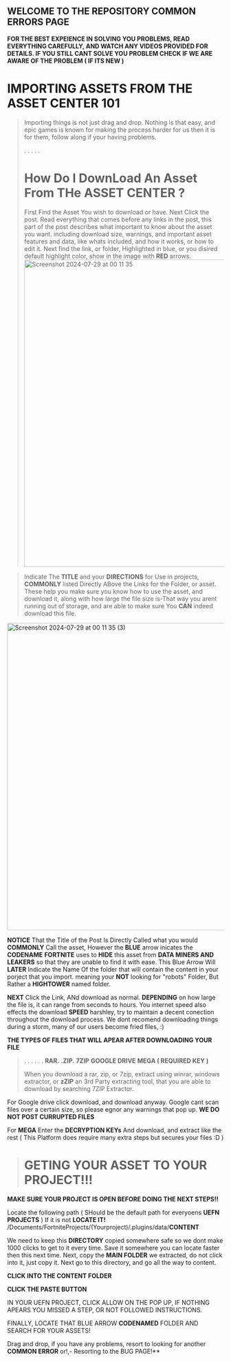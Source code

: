 ## WELCOME TO THE REPOSITORY COMMON ERRORS PAGE
**FOR THE BEST EXPEIENCE IN SOLVING YOU PROBLEMS, READ EVERYTHING CAREFULLY, AND WATCH ANY VIDEOS PROVIDED FOR DETAILS. IF YOU STILL CANT SOLVE YOU PROBLEM CHECK IF WE ARE AWARE OF THE PROBLEM ( IF ITS NEW )**



# IMPORTING ASSETS FROM THE ASSET CENTER 101
> Importing things is not just drag and drop. Nothing is that easy, and epic games is known for making the process harder for us then it is for them, follow along if your having problems.
>
> .
> .
> .
> .
> .
> # How Do I DownLoad An Asset From THe ASSET CENTER ?
> First Find the Asset You wish to download or have. Next Click the post.
> Read everything that comes before any links in the post, this part of the post describes what important to know about the asset you want. including download size, warnings, and important asset features and data, like whats included, and how it works, or how to edit it.
> Next find the link, or folder, Highlighted in blue, or you disired default highlight color, show in the image with **RED** arrows. <img width="713" alt="Screenshot 2024-07-29 at 00 11 35" src="https://github.com/user-attachments/assets/52b03065-d73c-4841-8efc-5843be1a841c">

> Indicate The **TITLE** and your **DIRECTIONS** for Use in projects, **COMMONLY** listed Directly ABove the Links for the Folder, or asset. These help you make sure you know how to use the asset, and download it, along with how large the file size is-That way you arent running out of storage, and are able to make sure You **CAN** indeed download this file.
<img width="713" alt="Screenshot 2024-07-29 at 00 11 35 (3)" src="https://github.com/user-attachments/assets/07252e63-17ab-4a25-8416-8d26cb279e81">



**NOTICE** That the Title of the Post Is Directly Called what you would **COMMONLY** Call the asset, However the **BLUE** arrow inicates the **CODENAME** **FORTNITE** uses to **HIDE** this asset from **DATA MINERS AND LEAKERS** so that they are unable to find it with ease. This Blue Arrow Will **LATER** Indicate the Name Of the folder that will contain the content in your porject that you import. meaning your **NOT** looking for "robots" Folder, But Rather a **HIGHTOWER** named folder.

**NEXT** Click the Link, ANd download as normal. **DEPENDING** on how large the file is, it can range from seconds to hours. You internet speed also effects the download **SPEED** harshley, try to maintain a decent conection throughout the download process. We dont recomend downloading things during a storm, many of our users become fried files, :) 

**THE TYPES OF FILES THAT WILL APEAR AFTER DOWNLOADING YOUR FILE**
>
>.
>.
>.
>.
>.
>.
> **RAR.**
>**.ZIP.**
>**7ZIP**
>**GOOGLE DRIVE**
>**MEGA ( REQUIRED KEY )**
>
>When you download a rar, zip, or 7zip, extract using winrar, windows extractor, or **zZIP** an 3rd Party extracting tool, that you are able to download by searching 7ZIP Extractor.

For Google drive click download, and download anyway. Google cant scan files over a certain size, so please egnor any warnings that pop up. **WE DO NOT POST CURRUPTED FILES**

For **MEGA** Enter the **DECRYPTION KEYs** And download, and extract like the rest ( This Platform does require many extra steps but secures your files :D )

> # GETING YOUR ASSET TO YOUR PROJECT!!!
**MAKE SURE YOUR PROJECT IS OPEN BEFORE DOING THE NEXT STEPS!!**

Locate the following path ( SHould be the default path for everyoens **UEFN PROJECTS** ) If it is not **LOCATE IT!**
/Documents/FortniteProjects/(Yourproject)/.plugins/data/**CONTENT**

We need to keep this **DIRECTORY** copied somewhere safe so we dont make 1000 clicks to get to it every time. Save it somewhere you can locate faster then this next time. 
Next, copy the **MAIN FOLDER** we extracted, do not click into it, just copy it.
Next go to this directory, and go all the way to content.

**CLICK INTO THE CONTENT FOLDER**

**CLICK THE PASTE BUTTON**


IN YOUR UEFN PROJECT, CLICK ALLOW ON THE POP UP, IF NOTHING APEARS YOU MISSED A STEP, OR NOT FOLLOWED INSTRUCTIONS. 

FINALLY, LOCATE THAT BLUE ARROW **CODENAMED** FOLDER AND SEARCH FOR YOUR ASSETS!

Drag and drop, if you have any problems, resort to looking for another **COMMON ERROR** or!,- Resorting to the BUG PAGE!**

























